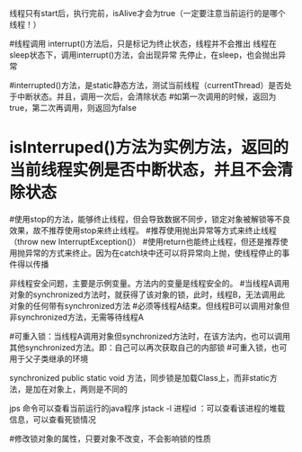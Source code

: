 线程只有start后，执行完前，isAlive才会为true（一定要注意当前运行的是哪个线程！）

#线程调用 interrupt()方法后，只是标记为终止状态，线程并不会推出
线程在sleep状态下，调用interrupt()方法，会出现异常
先停止，在sleep，也会抛出异常

#interrupted()方法，是static静态方法，测试当前线程（currentThread）是否处于中断状态。并且，调用一次后，会清除状态
#如第一次调用的时候，返回为true，第二次再调用，则返回为false
# isInterruped()方法为实例方法，返回的当前线程实例是否中断状态，并且不会清除状态

#使用stop的方法，能够终止线程，但会导致数据不同步，锁定对象被解锁等不良效果，故不推荐使用stop来终止线程。
#推荐使用抛出异常等方式来终止线程（throw new InterruptException()）
#使用return也能终止线程，但还是推荐使用抛异常的方式来终止。因为在catch块中还可以将异常向上抛，使线程停止的事件得以传播

非线程安全问题，主要是示例变量。方法内的变量是线程安全的。
#当线程A调用对象的synchronized方法时，就获得了该对象的锁，此时，线程B，无法调用此对象的任何带有synchronized方法
#必须等线程A结束。但线程B可以调用对象但非synchronized方法，无需等待线程A

#可重入锁：当线程A调用对象但synchronized方法时，在该方法内，也可以调用其他synchronized方法。即：自己可以再次获取自己的内部锁
#可重入锁，也可用于父子类继承的环境

synchronized public static void 方法，同步锁是加载Class上，而非static方法，是加在对象上，两则是不同的

jps 命令可以查看当前运行的java程序
 jstack -l 进程id ：可以查看该进程的堆载信息，可以查看死锁情况
 
 #修改锁对象的属性，只要对象不改变，不会影响锁的性质
 

